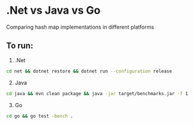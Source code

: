 # .Net vs Java vs Go
Comparing hash map implementations in different platforms

## To run:

1. .Net
```bash
cd net && dotnet restore && dotnet run --configuration release
```

2. Java
```bash
cd java && mvn clean package && java -jar target/benchmarks.jar -f 1
```

3. Go
```bash
cd go && go test -bench .
```
